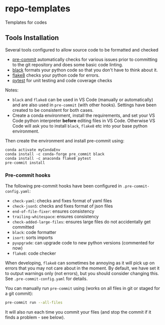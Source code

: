 # repo-templates
Templates for codes

## Tools Installation
Several tools configured to allow source code to be formatted and checked
* [pre-commit](https://pre-commit.com) automatically checks for various issues prior to committing to the git repository and does some basic code linting.
* [black](https://black.readthedocs.io/en/stable/) formats your python code so that you don't have to think about it.
* [flake8](https://flake8.pycqa.org) checks your python code for errors.
* [pytest](https://docs.pytest.org/) for unit testing and code coverage checks


Notes:

* `black` and `flake8` can be used in VS Code (manually or automatically) and are also used in `pre-commit` (with other hooks). Settings have been created to be consistent for both cases.
* Create a conda environment, install the requirements, and set your VS Code python interpreter **before** editing files in VS Code. Otherwise VS Code will ask you to install `black`, `flake8` etc into your base python environment.

Then create the environment and install pre-commit using:
```
conda activate myCondaEnv
conda install -c conda-forge pre_commit black
conda install -c anaconda flake8 pytest
pre-commit install
```

### Pre-commit hooks

The following pre-commit hooks have been configured in `.pre-commit-config.yaml`:

* `check-yaml`: checks and fixes format of yaml files
* `check-json5`: checks and fixes format of json files
* `end-of-file-fixer`: ensures consistency
* `trailing-whitespace`: ensures consistency
* `check-added-large-files`: ensures large files do not accidentally get committed
* `black`: code formatter
* `isort`: sorts imports
* `pyupgrade`: can upgrade code to new python versions (commented for now)
* `flake8`: code checker

When developing, `flake8` can sometimes be annoying as it will pick up on errors that you may not care about in the moment. By default, we have set it to output warnings only (not errors), but you should consider changing this. See `.pre-commit-config.yaml` for details.

You can manually run `pre-commit` using (works on all files in git or staged for a git commit):
```bash
pre-commit run --all-files
```

It will also run each time you commit your files (and stop the commit if it finds a problem - see below).

